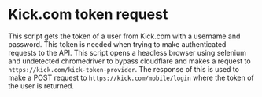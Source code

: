 # Kick.com token request
This script gets the token of a user from Kick.com with a username and password. This token is needed when trying to make authenticated requests to the API. This script opens a headless browser using selenium and undetected chromedriver to bypass cloudflare and makes a request to `https://kick.com/kick-token-provider`. The response of this is used to make a POST request to `https://kick.com/mobile/login` where the token of the user is returned.
